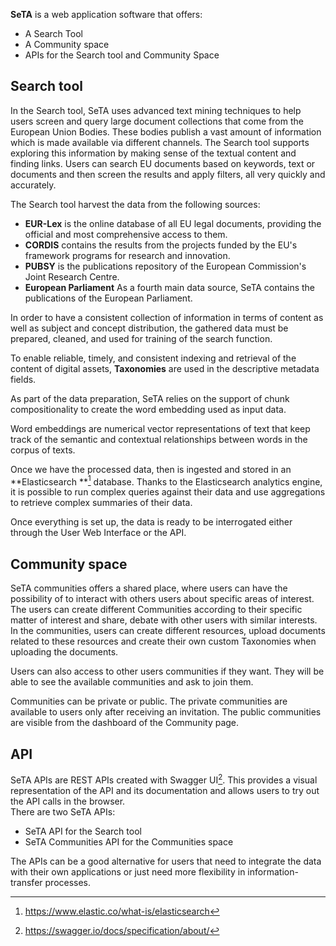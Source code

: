 
**SeTA** is a web application software that offers:      
- A Search Tool     
- A Community space   
- APIs for the Search tool and Community Space    

## Search tool   

In the Search tool, SeTA uses advanced text mining techniques to help users screen and query large document collections that come from the European Union Bodies. These bodies publish a vast amount of information which is made available via different channels. The Search tool supports exploring this information by making sense of the textual content and finding links. Users can search EU documents based on keywords, text or documents and then screen the results and apply filters, all very quickly and accurately.   

The Search tool harvest the data from the following sources:

<!-- ![Screenshot](./img/data_sources.png) -->

- **EUR-Lex** is the online database of all EU legal documents, providing the official and most comprehensive access to them.      
- **CORDIS** contains the results from the projects funded by the EU's framework programs for research and innovation.      
- **PUBSY** is the publications repository of the European Commission's Joint Research Centre.     
- **European Parliament** As a fourth main data source, SeTA contains the publications of the European Parliament.     

In order to have a consistent collection of information in terms of content as well as subject and concept distribution, the gathered data must be prepared, cleaned, and used for training of the search function.              

To enable reliable, timely, and consistent indexing and retrieval of the content of digital assets, **Taxonomies** are used in the descriptive metadata fields.          

As part of the data preparation, SeTA relies on the support of chunk compositionality to create the word embedding used as input data.      
    
Word embeddings are numerical vector representations of text that keep track of the semantic and contextual relationships between words in the corpus of texts.   

Once we have the processed data, then is ingested and stored in an **Elasticsearch **[^1] database.  Thanks to the Elasticsearch analytics engine, it is possible to run complex queries against their data and use aggregations to retrieve complex summaries of their data.

Once everything is set up, the data is ready to be interrogated either through the User Web Interface or the API.

## Community space

SeTA communities offers a shared place, where users can have the possibility of to interact with others users about specific areas of interest. The users can create different Communities according to their specific matter of interest and share, debate with other users with similar interests.    
In the communities, users can create different resources, upload documents related to these resources and create their own custom Taxonomies when uploading the documents.      

Users can also access to other users communities if they want.  They will be able to see the available communities and ask to join them.   

Communities can be private or public.  The private communities are available to users only after receiving an invitation. The public communities are visible from the dashboard of the Community page.

## API

SeTA APIs are REST APIs created with Swagger UI[^2]. This provides a visual representation of the API and its documentation and allows users to try out the API calls in the browser.      
There are two SeTA APIs:     
- SeTA API for the Search tool      
- SeTA Communities API for the Communities space

The APIs can be a good alternative for users that need to integrate the data with their own applications or just need more flexibility in information-transfer processes.



[^1]:https://www.elastic.co/what-is/elasticsearch
[^2]:https://swagger.io/docs/specification/about/

